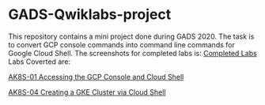# GADS-Qwiklabs-project
This repository contains a mini project done during GADS 2020. The task is to convert GCP console commands into command line commands for Google Cloud Shell.
The screenshots for completed labs is: [Completed Labs](https://github.com/SammyOina/GADS-Qwiklabs-project/tree/master/qwiklabs%20completed)
Labs Coverted are:

[AK8S-01 Accessing the GCP Console and Cloud Shell](https://github.com/SammyOina/GADS-Qwiklabs-project/blob/master/AK8S-01%20Accessing%20the%20GCP%20Console%20and%20Cloud%20Shell.md)

[AK8S-04 Creating a GKE Cluster via Cloud Shell](https://github.com/SammyOina/GADS-Qwiklabs-project/blob/master/AK8S-04%20Creating%20a%20GKE%20Cluster%20via%20Cloud%20Shell.md)
